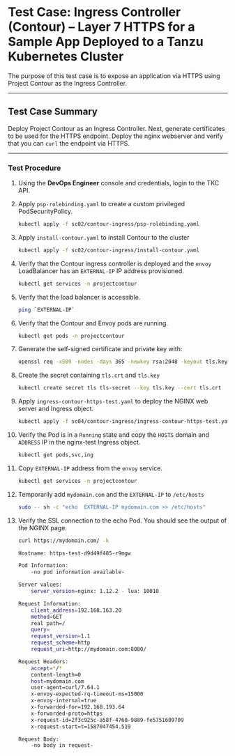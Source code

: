 # Test Case: Ingress Controller (Contour) – Layer 7 HTTPS for a Sample App Deployed to a Tanzu Kubernetes Cluster

The purpose of this test case is to expose an application via HTTPS using Project Contour as the Ingress Controller. 

---

## Test Case Summary

Deploy Project Contour as an Ingress Controller. Next, generate certificates to be used for the HTTPS endpoint. Deploy the nginx webserver and verify that you can `curl` the endpoint via HTTPS.

  
---
### Test Procedure

1.  Using the **DevOps Engineer** console and credentials, login to the TKC API.
   
2. Apply `psp-rolebinding.yaml` to create a custom privileged PodSecurityPolicy.
    ```sh
    kubectl apply -f sc02/contour-ingress/psp-rolebinding.yaml
    ```
    
3. Apply `install-contour.yaml` to install Contour to the cluster
    ```sh
    kubectl apply -f sc02/contour-ingress/install-contour.yaml
    ```

4. Verify that the Contour ingress controller is deployed and the `envoy` LoadBalancer has an `EXTERNAL-IP` IP address provisioned.
    ```sh
    kubectl get services -n projectcontour
    ```

5. Verify that the load balancer is accessible.
    ```sh
    ping `EXTERNAL-IP`
    ```

6. Verify that the Contour and Envoy pods are running.
    ```sh
    kubectl get pods -n projectcontour
    ```
7. Generate the self-signed certificate and private key with:
    ```sh
    openssl req -x509 -nodes -days 365 -newkey rsa:2048 -keyout tls.key -out tls.crt -subj "/CN=mydomain.com/O=mydomain.com"
    ```

8. Create the secret containing `tls.crt` and `tls.key`
    ```sh
    kubectl create secret tls tls-secret --key tls.key --cert tls.crt
    ```

9. Apply `ingress-contour-https-test.yaml` to deploy the NGINX web server and Ingress object.
    ```sh
    kubectl apply -f sc04/contour-ingress/ingress-contour-https-test.yaml
    ```

10. Verify the Pod is in a `Running` state and copy the  `HOSTS` domain and `ADDRESS` IP in the nginx-test Ingress object.
    ```sh
    kubectl get pods,svc,ing
     ```

11. Copy `EXTERNAL-IP` address from the `envoy` service.
    ```sh
    kubectl get services -n projectcontour
     ```

12. Temporarily add `mydomain.com` and the `EXTERNAL-IP` to `/etc/hosts`
    ```sh
    sudo -- sh -c "echo  EXTERNAL-IP mydomain.com >> /etc/hosts"
    ```

13. Verify the SSL connection to the echo Pod. You should see the output of the NGINX page.
    ```sh
    curl https://mydomain.com/ -k
    ```
    ```sh
    Hostname: https-test-d9d49f485-r9mgw

    Pod Information:
        -no pod information available-

    Server values:
        server_version=nginx: 1.12.2 - lua: 10010

    Request Information:
        client_address=192.168.163.20
        method=GET
        real path=/
        query=
        request_version=1.1
        request_scheme=http
        request_uri=http://mydomain.com:8080/

    Request Headers:
        accept=*/*
        content-length=0
        host=mydomain.com
        user-agent=curl/7.64.1
        x-envoy-expected-rq-timeout-ms=15000
        x-envoy-internal=true
        x-forwarded-for=192.168.193.64
        x-forwarded-proto=https
        x-request-id=2f3c925c-a58f-4760-9889-fe5751609709
        x-request-start=t=1587047454.519

    Request Body:
        -no body in request-
    ```

